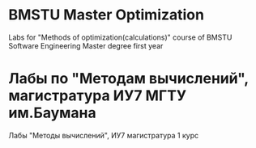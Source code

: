 # BMSTU Master Optimization
Labs for "Methods of optimization(calculations)" course of BMSTU Software Engineering Master degree first year

# Лабы по "Методам вычислений", магистратура ИУ7 МГТУ им.Баумана
Лабы "Методы вычислений", ИУ7 магистратура 1 курс

